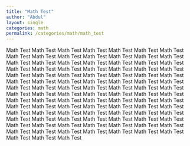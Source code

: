```yaml
---
title: "Math Test"
author: "Abdul"
layout: single
categories: math
permalink: /categories/math/math_test
---
```

Math Test
Math Test
Math Test
Math Test
Math Test
Math Test
Math Test
Math Test
Math Test
Math Test
Math Test
Math Test
Math Test
Math Test
Math Test
Math Test
Math Test
Math Test
Math Test
Math Test
Math Test
Math Test
Math Test
Math Test
Math Test
Math Test
Math Test
Math Test
Math Test
Math Test
Math Test
Math Test
Math Test
Math Test
Math Test
Math Test
Math Test
Math Test
Math Test
Math Test
Math Test
Math Test
Math Test
Math Test
Math Test
Math Test
Math Test
Math Test
Math Test
Math Test
Math Test
Math Test
Math Test
Math Test
Math Test
Math Test
Math Test
Math Test
Math Test
Math Test
Math Test
Math Test
Math Test
Math Test
Math Test
Math Test
Math Test
Math Test
Math Test
Math Test
Math Test
Math Test
Math Test
Math Test
Math Test
Math Test
Math Test
Math Test
Math Test
Math Test
Math Test
Math Test
Math Test
Math Test
Math Test
Math Test
Math Test
Math Test
Math Test
Math Test
Math Test
Math Test
Math Test
Math Test
Math Test
Math Test
Math Test
Math Test
Math Test
Math Test
Math Test
